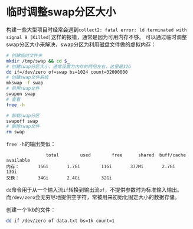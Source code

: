 # 临时调整swap分区大小

构建一些大型项目时经常会遇到`collect2: fatal error: ld terminated with signal 9 [Killed]`这样的报错，通常是因为可用内存不够。
可以通过临时调整swap分区大小来解决，swap分区为利用磁盘文件做的虚拟内存：

```bash
# 创建临时文件夹
mkdir /tmp/swap && cd $_
# 创建swap分区大小，通常设置为内存的两倍左右，这里是32G
dd if=/dev/zero of=swap bs=1024 count=32000000
# 创建swap文件系统
mkswap -f swap
# 启用swap文件
swapon swap
# 查看
free -h

# 卸载swap分区
swapoff swap
# 删除swap文件
rm swap
```

`free -h`的输出类似：

                   total        used        free      shared  buff/cache   available
    内存：       15Gi       1.7Gi        11Gi       377Mi       2.7Gi        13Gi
    交换：       34Gi       2.4Gi        32Gi

`dd`命令用于从一个输入流`if`转换到输出流`of`，不提供参数时为标准输入输出。而`/dev/zero`会无穷尽地提供空字符，常被用来初始化固定大小的数据存储。

创建一个1kb的文件：

```bash
dd if /dev/zero of data.txt bs=1k count=1
```
